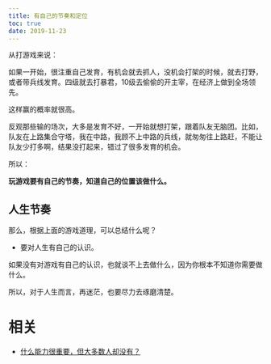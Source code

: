 ```yaml
---
title: 有自己的节奏和定位
toc: true
date: 2019-11-23
---
```


从打游戏来说：

如果一开始，很注重自己发育，有机会就去抓人，没机会打架的时候，就去打野，或者带兵线发育。四级就去打暴君，10级去偷偷的开主宰，在经济上做到全场领先。

这样赢的概率就很高。

反观那些输的场次，大多是发育不好，一开始就想打架，跟着队友无脑团。比如，队友在上路集合守塔，我在中路，我顾不上中路的兵线，就匆匆往上路赶，不能让队友少打多啊，结果没打起来，错过了很多发育的机会。


所以：

**玩游戏要有自己的节奏，知道自己的位置该做什么。**

## 人生节奏

那么，根据上面的游戏道理，可以总结什么呢？

- 要对人生有自己的认识。

如果没有对游戏有自己的认识，也就谈不上去做什么，因为你根本不知道你需要做什么。

所以，对于人生而言，再迷茫，也要尽力去琢磨清楚。




# 相关

- [什么能力很重要，但大多数人却没有？](https://www.zhihu.com/question/305507128)
